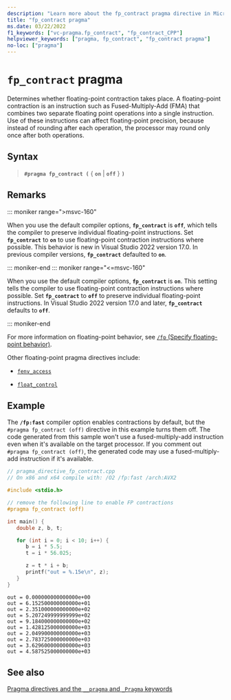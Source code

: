 ```yaml
---
description: "Learn more about the fp_contract pragma directive in Microsoft C/C++"
title: "fp_contract pragma"
ms.date: 03/22/2022
f1_keywords: ["vc-pragma.fp_contract", "fp_contract_CPP"]
helpviewer_keywords: ["pragma, fp_contract", "fp_contract pragma"]
no-loc: ["pragma"]
---
```

# `fp_contract` pragma

Determines whether floating-point contraction takes place. A floating-point contraction is an instruction such as Fused-Multiply-Add (FMA) that combines two separate floating point operations into a single instruction. Use of these instructions can affect floating-point precision, because instead of rounding after each operation, the processor may round only once after both operations.

## Syntax

> **`#pragma fp_contract (`** { **`on`** | **`off`** } **`)`**

## Remarks

::: moniker range=">msvc-160"

When you use the default compiler options, **`fp_contract`** is **`off`**, which tells the compiler to preserve individual floating-point instructions. Set **`fp_contract`** to **`on`** to use floating-point contraction instructions where possible. This behavior is new in Visual Studio 2022 version 17.0. In previous compiler versions, **`fp_contract`** defaulted to **`on`**.

::: moniker-end
::: moniker range="<=msvc-160"

When you use the default compiler options, **`fp_contract`** is **`on`**. This setting tells the compiler to use floating-point contraction instructions where possible. Set **`fp_contract`** to **`off`** to preserve individual floating-point instructions. In Visual Studio 2022 version 17.0 and later, **`fp_contract`** defaults to **`off`**.

::: moniker-end

For more information on floating-point behavior, see [`/fp` (Specify floating-point behavior)](../build/reference/fp-specify-floating-point-behavior.md).

Other floating-point pragma directives include:

- [`fenv_access`](../preprocessor/fenv-access.md)

- [`float_control`](../preprocessor/float-control.md)

## Example

The **`/fp:fast`** compiler option enables contractions by default, but the `#pragma fp_contract (off)` directive in this example turns them off. The code generated from this sample won't use a fused-multiply-add instruction even when it's available on the target processor. If you comment out `#pragma fp_contract (off)`, the generated code may use a fused-multiply-add instruction if it's available.

```cpp
// pragma_directive_fp_contract.cpp
// On x86 and x64 compile with: /O2 /fp:fast /arch:AVX2

#include <stdio.h>

// remove the following line to enable FP contractions
#pragma fp_contract (off)

int main() {
   double z, b, t;

   for (int i = 0; i < 10; i++) {
      b = i * 5.5;
      t = i * 56.025;

      z = t * i + b;
      printf("out = %.15e\n", z);
   }
}
```

```Output
out = 0.000000000000000e+00
out = 6.152500000000000e+01
out = 2.351000000000000e+02
out = 5.207249999999999e+02
out = 9.184000000000000e+02
out = 1.428125000000000e+03
out = 2.049900000000000e+03
out = 2.783725000000000e+03
out = 3.629600000000000e+03
out = 4.587525000000000e+03
```

## See also

[Pragma directives and the `__pragma` and `_Pragma` keywords](./pragma-directives-and-the-pragma-keyword.md)

